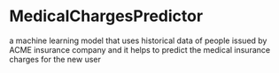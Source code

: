 # MedicalChargesPredictor
a machine learning model that uses historical data of people issued by ACME insurance company and it helps to predict the medical insurance charges for the new user
